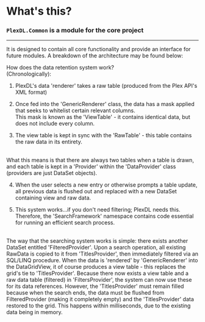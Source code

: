 # What's this?
### `PlexDL.Common` is a module for the core project
---
It is designed to contain all core functionality and provide an interface for future modules. A breakdown of the architecture may be found below:

How does the data retention system work?
<br />
(Chronologically):
<br />
1. PlexDL's data 'renderer' takes a raw table (produced from the Plex API's XML format)

2. Once fed into the 'GenericRenderer' class, the data has a mask applied that seeks to whitelist certain relevant columns.
<br>This mask is known as the 'ViewTable' - it contains identical data, but does not include every column.

3. The view table is kept in sync with the 'RawTable' - this table contains the raw data in its entirety.
<br />
What this means is that there are always two tables when a table is drawn, and each table is kept in a 'Provider' within the 'DataProvider' 
class (providers are just DataSet objects).

4. When the user selects a new entry or otherwise prompts a table update, all previous data is flushed out and replaced with a new DataSet containing view and raw data.

5. This system works...if you don't need filtering; PlexDL needs this. Therefore, the 'SearchFramework' namespace contains code essential for running an efficient search process.
<br />
The way that the searching system works is simple: there exists another DataSet entitled 'FilteredProvider'. Upon a search operation, all existing RawData is copied to it from 'TitlesProvider', 
then immediately filtered via an SQL/LINQ procedure. When the data is 'rendered' by 'GenericRenderer' into the DataGridView, it of course produces a view table - this replaces the grid's tie to 'TitlesProvider'. 
Because there now exists a view table and a raw data table (filtered) in 'FiltersProvider', the system can now use these for its data references. However, the 'TitlesProvider' must remain 
filled because when the search ends, the data must be flushed from FilteredProvider (making it completely empty) and the 'TitlesProvider' data restored to the grid. This happens within milliseconds, 
due to the existing data being in memory.
